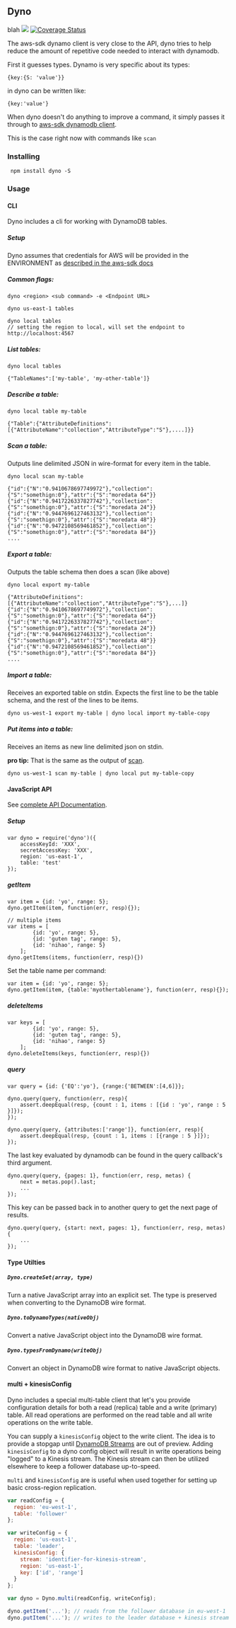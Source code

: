 ## Dyno
blah
![](https://travis-ci.org/mapbox/dyno.svg)
[![Coverage Status](https://coveralls.io/repos/mapbox/dyno/badge.svg?branch=coverage)](https://coveralls.io/r/mapbox/dyno?branch=coverage)

The aws-sdk dynamo client is very close to the API, dyno tries to help reduce the
amount of repetitive code needed to interact with dynamodb.

First it guesses types. Dynamo is very specific about its types:

```
{key:{S: 'value'}}
```

in dyno can be written like:

```
{key:'value'}
```

When dyno doesn't do anything to improve a command, it simply passes it through to
[aws-sdk dynamodb client](http://docs.aws.amazon.com/AWSJavaScriptSDK/latest/AWS/DynamoDB.html).

This is the case right now with commands like `scan`


### Installing

```
 npm install dyno -S
```

### Usage

#### CLI

Dyno includes a cli for working with DynamoDB tables.

##### Setup

Dyno assumes that credentials for AWS will be provided in the ENVIRONMENT as [described in the aws-sdk docs](http://docs.aws.amazon.com/AWSJavaScriptSDK/guide/node-configuring.html#Credentials_from_Environment_Variables)

##### Common flags:

```
dyno <region> <sub command> -e <Endpoint URL>

dyno us-east-1 tables

dyno local tables
// setting the region to local, will set the endpoint to http://localhost:4567

```


##### List tables:

```
dyno local tables

{"TableNames":['my-table', 'my-other-table']}

```

##### Describe a table:

```
dyno local table my-table

{"Table":{"AttributeDefinitions":[{"AttributeName":"collection","AttributeType":"S"},....]}}

```

##### Scan a table:

Outputs line delimited JSON in wire-format for every item in the table.

```
dyno local scan my-table

{"id":{"N":"0.9410678697749972"},"collection":{"S":"somethign:0"},"attr":{"S":"moredata 64"}}
{"id":{"N":"0.9417226337827742"},"collection":{"S":"somethign:0"},"attr":{"S":"moredata 24"}}
{"id":{"N":"0.9447696127463132"},"collection":{"S":"somethign:0"},"attr":{"S":"moredata 48"}}
{"id":{"N":"0.9472108569461852"},"collection":{"S":"somethign:0"},"attr":{"S":"moredata 84"}}
....

```

##### Export a table:

Outputs the table schema then does a scan (like above)

```
dyno local export my-table

{"AttributeDefinitions":[{"AttributeName":"collection","AttributeType":"S"},...]}
{"id":{"N":"0.9410678697749972"},"collection":{"S":"somethign:0"},"attr":{"S":"moredata 64"}}
{"id":{"N":"0.9417226337827742"},"collection":{"S":"somethign:0"},"attr":{"S":"moredata 24"}}
{"id":{"N":"0.9447696127463132"},"collection":{"S":"somethign:0"},"attr":{"S":"moredata 48"}}
{"id":{"N":"0.9472108569461852"},"collection":{"S":"somethign:0"},"attr":{"S":"moredata 84"}}
....

```

##### Import a table:

Receives an exported table on stdin. Expects the first line to be the table schema, and
the rest of the lines to be items.

```
dyno us-west-1 export my-table | dyno local import my-table-copy

```

##### Put items into a table:

Receives an items as new line delimited json on stdin.

**pro tip:** That is the same as the output of [scan](#scan-a-table).

```
dyno us-west-1 scan my-table | dyno local put my-table-copy

```



#### JavaScript API

See [complete API Documentation](https://github.com/mapbox/dyno/blob/master/API.md).



##### Setup

```
var dyno = require('dyno')({
    accessKeyId: 'XXX',
    secretAccessKey: 'XXX',
    region: 'us-east-1',
    table: 'test'
});

```

##### getItem

```
var item = {id: 'yo', range: 5};
dyno.getItem(item, function(err, resp){});

// multiple items
var items = [
        {id: 'yo', range: 5},
        {id: 'guten tag', range: 5},
        {id: 'nihao', range: 5}
    ];
dyno.getItems(items, function(err, resp){})
```

Set the table name per command:

```
var item = {id: 'yo', range: 5};
dyno.getItem(item, {table:'myothertablename'}, function(err, resp){});

```

##### deleteItems

```
var keys = [
        {id: 'yo', range: 5},
        {id: 'guten tag', range: 5},
        {id: 'nihao', range: 5}
    ];
dyno.deleteItems(keys, function(err, resp){})
```

##### query

```
var query = {id: {'EQ':'yo'}, {range:{'BETWEEN':[4,6]}};

dyno.query(query, function(err, resp){
    assert.deepEqual(resp, {count : 1, items : [{id : 'yo', range : 5 }]});
});

dyno.query(query, {attributes:['range']}, function(err, resp){
    assert.deepEqual(resp, {count : 1, items : [{range : 5 }]});
});

```

The last key evaluated by dynamodb can be found in the query callback's third
argument.

```
dyno.query(query, {pages: 1}, function(err, resp, metas) {
    next = metas.pop().last;
    ...
});
```

This key can be passed back in to another query to get the next page of
results.

```
dyno.query(query, {start: next, pages: 1}, function(err, resp, metas) {
    ...
});
```

#### Type Utilties

##### `Dyno.createSet(array, type)`

Turn a native JavaScript array into an explicit set. The type is preserved when
converting to the DynamoDB wire format.

##### `Dyno.toDynamoTypes(nativeObj)`

Convert a native JavaScript object into the DynamoDB wire format.

##### `Dyno.typesFromDynamo(writeObj)`

Convert an object in DynamoDB wire format to native JavaScript objects.

#### multi + kinesisConfig

Dyno includes a special multi-table client that let's you provide configuration
details for both a read (replica) table and a write (primary) table. All read
operations are performed on the read table and all write operations on the write
table.

You can supply a `kinesisConfig` object to the write client. The idea is to
provide a stopgap until [DynamoDB Streams](http://docs.aws.amazon.com/amazondynamodb/latest/developerguide/Streams.html)
are out of preview. Adding `kinesisConfig` to a dyno config object will result
in write operations being "logged" to a Kinesis stream. The Kinesis stream can
then be utilized elsewhere to keep a follower database up-to-speed.

`multi` and `kinesisConfig` are is useful when used together for setting up
basic cross-region replication.

```javascript
var readConfig = {
  region: 'eu-west-1',
  table: 'follower'
};

var writeConfig = {
  region: 'us-east-1',
  table: 'leader',
  kinesisConfig: {
    stream: 'identifier-for-kinesis-stream',
    region: 'us-east-1',
    key: ['id', 'range']
  }
};

var dyno = Dyno.multi(readConfig, writeConfig);

dyno.getItem('...'); // reads from the follower database in eu-west-1
dyno.putItem('...'); // writes to the leader database + kinesis stream
```
